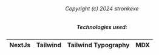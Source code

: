<div align="center">
  
  <h6>Copyright (c) 2024 stronkexe</h6>
  
  <h5>Technologies used:</h5>

NextJs   | Tailwind    | Tailwind Typography      | MDX            
---        | ---          | ---             | ---                 
</div>
